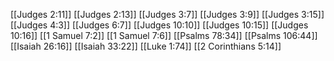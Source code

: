 [[Judges 2:11]]
[[Judges 2:13]]
[[Judges 3:7]]
[[Judges 3:9]]
[[Judges 3:15]]
[[Judges 4:3]]
[[Judges 6:7]]
[[Judges 10:10]]
[[Judges 10:15]]
[[Judges 10:16]]
[[1 Samuel 7:2]]
[[1 Samuel 7:6]]
[[Psalms 78:34]]
[[Psalms 106:44]]
[[Isaiah 26:16]]
[[Isaiah 33:22]]
[[Luke 1:74]]
[[2 Corinthians 5:14]]

